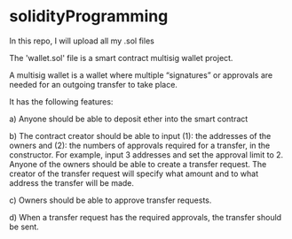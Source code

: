 # solidityProgramming
In this repo, I will upload all my .sol files

The 'wallet.sol' file is a smart contract multisig wallet project. 

A multisig wallet is a wallet where multiple “signatures” or approvals are needed for an outgoing transfer to take place. 

It has the following features:  

a) Anyone should be able to deposit ether into the smart contract

b) The contract creator should be able to input (1): the addresses of the owners and (2):  the numbers of approvals required for a transfer, in the constructor. For example, input 3 addresses and set the approval limit to 2. 
Anyone of the owners should be able to create a transfer request. The creator of the transfer request will specify what amount and to what address the transfer will be made.

c) Owners should be able to approve transfer requests.

d) When a transfer request has the required approvals, the transfer should be sent. 
